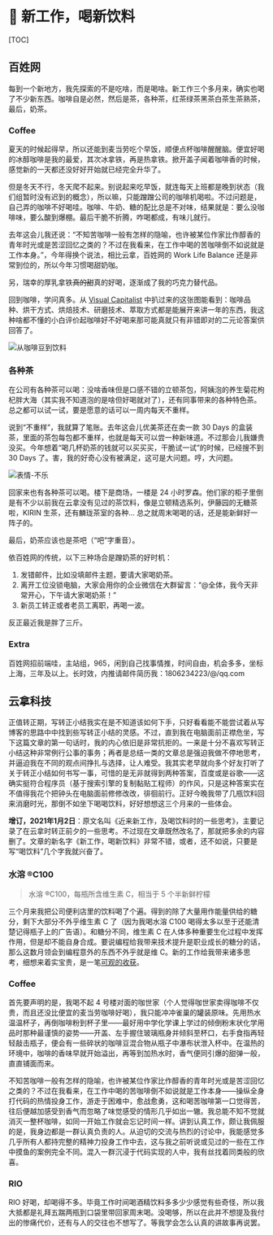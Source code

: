 # 🥛 新工作，喝新饮料

[TOC]

## 百姓网

每到一个新地方，我先探索的不是吃啥，而是喝啥。新工作三个多月来，确实也喝了不少新东西。咖啡自是必然，然后是茶，各种茶，红茶绿茶黑茶白茶生茶熟茶，最后，奶茶。

### Coffee

夏天的时候起得早，所以还能到麦当劳吃个早饭，顺便点杯咖啡醒醒脑。便宜好喝的冰醇咖啡是我的最爱，其次冰拿铁，再是热拿铁。掀开盖子闻着咖啡香的时候，感觉新的一天都还没好好开始就已经完全升华了。

但是冬天不行，冬天爬不起来。别说起来吃早饭，就连每天上班都是晚到状态（我们组暂时没有迟到的概念），所以嘛，只能蹭蹭公司的咖啡机喝啦。不过问题是，自己弄的咖啡不好喝哇。咖啡、牛奶、糖的配比总是不对味，结果就是：要么没咖啡味，要么酸到爆棚。最后干脆不折腾，咋喝都成，有味儿就行。

去年这会儿我还说：“不知苦咖啡一般有怎样的隐喻，也许被某位作家比作醇香的青年时光或是苦涩回忆之类的？不过在我看来，在工作中喝的苦咖啡倒不如说就是工作本身。”，今年得换个说法，相比云拿，百姓网的 Work Life Balance 还是非常到位的，所以今年习惯喝甜奶咖。

另，瑞幸的厚乳拿铁<del>真的甜</del>真的好喝，逐渐成了我的巧克力替代品。

回到咖啡，学问真多。从 [Visual Capitalist](https://www.visualcapitalist.com/wp-content/uploads/2020/08/Coffee-supply-visualized-full.html) 中扒过来的这张图能看到：咖啡品种、烘干方式、烘焙技术、研磨技术、萃取方式都是能展开来讲一年的东西，我这种啥都不懂的小白评价起咖啡好不好喝来那可能真就只有非错即对的二元论答案供回答了。

![从咖啡豆到饮料](https://cdn.jsdelivr.net/gh/Lionad-Morotar/blog-cdn/image/other/20210102195853.png)

### 各种茶

在公司有各种茶可以喝：没啥香味但是口感不错的立顿茶包，阿姨泡的养生菊花枸杞胖大海（其实我不知道泡的是啥但好喝就对了），还有同事带来的各种特色茶。总之都可以试一试，要是愿意的话可以一周内每天不重样。

说到“不重样”，我就算了笔账。去年这会儿优美茶还在卖一款 30 Days 的盒装茶，里面的茶包每包都不重样，也就是每天可以尝一种新味道。不过那会儿我嫌贵没买。今年想着“喝几杯奶茶的钱就可以买买买，干脆试一试”的时候，已经搜不到 30 Days 了。害，我的好奇心没有被满足，这可是大问题。哼，大问题。

![表情-不乐](https://cdn.jsdelivr.net/gh/Lionad-Morotar/blog-cdn/image/other/20210102224748.png)

回家来也有各种茶可以喝。楼下是商场，一楼是 24 小时罗森。他们家的柜子里倒是有不少以前我在云拿没有见过的茶饮料，像是立顿精选系列，伊藤园的无糖茶啦，KIRIN 生茶，还有麟珑茶室的各种... 总之就周末喝喝的话，还是能新鲜好一阵子的。

最后，奶茶应该也是茶吧（“吧”字重音）。

依百姓网的传统，以下三种场合是蹭奶茶的好时机：

1. 发错邮件，比如没填邮件主题，要请大家喝奶茶。
2. 离开工位没锁电脑，大家会用你的企业微信在大群留言：“@全体，我今天非常开心，下午请大家喝奶茶！”
3. 新员工转正或者老员工离职，再喝一波。

反正最近我是胖了三斤。

### Extra

百姓网招前端哇，主站组，965，闲到自己找事情推，时间自由，机会多多，坐标上海，三年及以上。长时效，内推请邮件简历我：1806234223/@/qq.com

## 云拿科技

正值转正期，写转正小结我实在是不知道该如何下手，只好看看能不能尝试着从写博客的思路中中找到些写转正小结的灵感。不过，直到我在电脑面前正襟危坐，写下这篇文章的第一句话时，我的内心依旧是非常抗拒的。一来是十分不喜欢写转正小结这种非常例行公事的事务；再者是总结一类的文章总是强迫我做不停地思考，并逼迫我在不同的观点间挣扎与选择，让人难受。我其实老早就向多个好友打听了关于转正小结如何书写一事，可惜的是无非就得到两种答案，百度或是谷歌——这确实挺符合程序员（基于搜索引擎的复制黏贴工程师）的作风，只是这种答案实在不值得我花个把钟头在电脑面前修修改改，徘徊前行。正好今晚我带了几瓶饮料回来消磨时光，那倒不如坐下喝喝饮料，好好想想这三个月来的一些体会。

**增订，2021年1月2日**：原文名叫《近来新工作，及喝饮料时的一些思考》，主要记录了在云拿时转正前夕的一些思考。不过现在文章既然改名了，那就把多余的内容删了。文章的新名字《新工作，喝新饮料》非常不错，或者，还不如说，只要是写“喝饮料”几个字我就兴奋了。

### 水溶 ®C100

> 水溶 ®C100，每瓶所含维生素 C，相当于 5 个半新鲜柠檬

三个月来我把公司便利店里的饮料喝了个遍。得到的除了大量用作能量供给的糖分，剩下大部分不外乎维生素 C 了（因为我喝水溶 C100 喝得太多以至于还能清楚记得瓶子上的广告语）。和糖分不同，维生素 C 在人体多种重要生化过程中发挥作用，但是却不能自身合成。要说编程给我带来技术提升是职业成长的糖分的话，那么这数月领会到编程意外的东西不外乎就是维 C。新的工作给我带来诸多思考，细想来着实宝贵，是一笔[可观的收获](/articles/42/cloud-take.html)。

### Coffee

首先要声明的是，我喝不起 4 号楼对面的咖世家（个人觉得咖世家卖得咖啡不仅贵，而且还没比便宜的麦当劳咖啡好喝），我只能冲冲雀巢的罐装原味。先用热水温温杯子，再倒咖啡粉到杯子里——最好用中学化学课上学过的倾倒粉末状化学用品时那种最谨慎的姿势——开盖、左手握住玻璃瓶身并倾斜至杯口，右手食指再轻轻敲击瓶子，便会有一些碎状的咖啡豆混合物从瓶子中瀑布状泄入杯中。在温热的环境中，咖啡的香味早就开始溢出，再等到加热水时，香气便同引爆的甜弹一般，直直铺面而来。

不知苦咖啡一般有怎样的隐喻，也许被某位作家比作醇香的青年时光或是苦涩回忆之类的？不过在我看来，在工作中喝的苦咖啡倒不如说就是工作本身——操纵全身打代码的热情投身工作，游走于困难中，愈战愈勇，这和喝苦咖啡第一口觉得苦，往后便越加感受到香气而忽略了味觉感受的情形几乎如出一辙。我总能不知不觉就消灭一整杯咖啡，如同一开始工作就会忘记时间一样。讲到认真工作，颇让我佩服的是，我身边都是一群认真负责的人。从迫切的交流与热烈的讨论中，我能感觉多几乎所有人都持完整的精神力投身工作中去，这与我之前听说或见过的一些在工作中摸鱼的案例完全不同。混入一群沉浸于代码实现的人中，我有丝找着同类般的欣喜。

### RIO

RIO 好喝，却喝得不多。毕竟工作时间喝酒精饮料多多少少感觉有些奇怪，所以我大抵都是礼拜五踹两瓶到口袋里带回家周末喝。没喝够，所以在此并不想提及我付出的惨痛代价，还有与人的交往也不想写了。等我学会怎么认真的讲故事再说罢。


